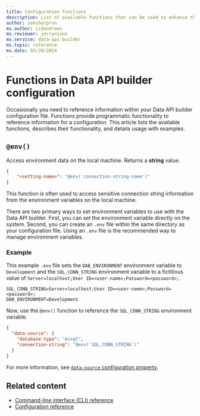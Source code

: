 ```yaml
---
title: Configuration functions
description: List of available functions that can be used to enhance the functionality of Data API builder's configuration file.
author: seesharprun
ms.author: sidandrews
ms.reviewer: jerrynixon
ms.service: data-api-builder
ms.topic: reference
ms.date: 03/20/2024
---
```


# Functions in Data API builder configuration

Occasionally you need to reference information within your Data API builder configuration file. Functions provide programmatic functionality to reference information for a configuration. This article lists the available functions, describes their functionality, and details usage with examples.

## `@env()`

Access environment data on the local machine. Returns a **string** value.

```json
{
    "<setting-name>": "@env('connection-string-name')"
}
```

This function is often used to access sensitive connection string information from the environment variables on the local machine.

There are two primary ways to set environment variables to use with the Data API builder. First, you can set the environment variable directly on the system. Second, you can create an `.env` file within the same directory as your configuration file. Using an `.env` file is the recommended way to manage environment variables.

### Example

This example `.env` file sets the `DAB_ENVIRONMENT` environment variable to `Development` and the `SQL_CONN_STRING` environment variable to a fictitious value of `Server=localhost;User ID=<user-name>;Password=<password>;`.

```env
SQL_CONN_STRING=Server=localhost;User ID=<user-name>;Password=<password>;
DAB_ENVIRONMENT=Development
```

Now, use the `@env()` function to reference the `SQL_CONN_STRING` environment variable.

```json
{
  "data-source": {
    "database-type": "mssql",
    "connection-string": "@env('SQL_CONN_STRING')"
  }
}
```

For more information, see [`data-source` configuration property](reference-configuration.md#data-source).

## Related content

- [Command-line interface (CLI) reference](reference-command-line-interface.md)
- [Configuration reference](reference-configuration.md)
